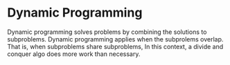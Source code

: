 # Dynamic Programming

Dynamic programming solves problems by combining the solutions to subproblems.
Dynamic programming applies when the subprolems overlap. That is, when subproblems
share subproblems, In this context, a divide and conquer algo does more work than
necessary.  
